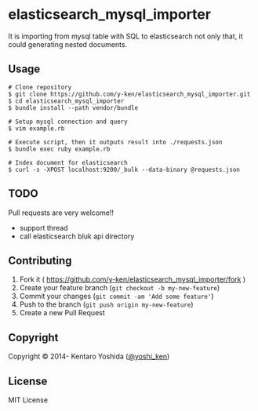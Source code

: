 # elasticsearch_mysql_importer

It is importing from mysql table with SQL to elasticsearch not only that, it could generating nested documents.

## Usage

    # Clone repository
    $ git clone https://github.com/y-ken/elasticsearch_mysql_importer.git
    $ cd elasticsearch_mysql_importer
    $ bundle install --path vendor/bundle
    
    # Setup mysql connection and query
    $ vim example.rb
    
    # Execute script, then it outputs result into ./requests.json
    $ bundle exec ruby example.rb 
    
    # Index document for elasticsearch
    $ curl -s -XPOST localhost:9200/_bulk --data-binary @requests.json

## TODO

Pull requests are very welcome!!

* support thread
* call elasticsearch bluk api directory

## Contributing

1. Fork it ( https://github.com/y-ken/elasticsearch_mysql_importer/fork )
2. Create your feature branch (`git checkout -b my-new-feature`)
3. Commit your changes (`git commit -am 'Add some feature'`)
4. Push to the branch (`git push origin my-new-feature`)
5. Create a new Pull Request

## Copyright

Copyright © 2014- Kentaro Yoshida ([@yoshi_ken](https://twitter.com/yoshi_ken))

## License

MIT License

